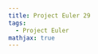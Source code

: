 ```yaml
---
title: Project Euler 29
tags:
  - Project Euler
mathjax: true
---
```

<escape><!-- more --></escape>

